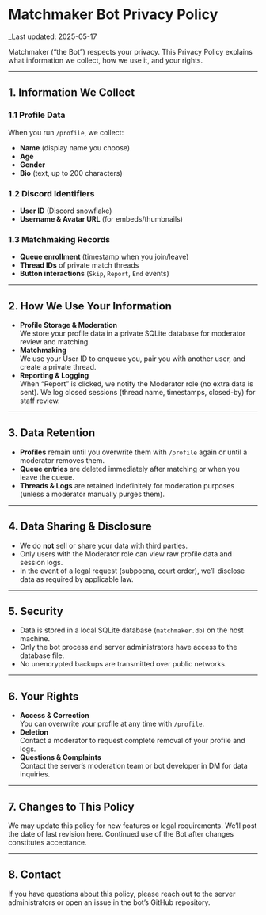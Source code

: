 # Matchmaker Bot Privacy Policy

_Last updated: 2025-05-17

Matchmaker (“the Bot”) respects your privacy. This Privacy Policy explains what information we collect, how we use it, and your rights.

---

## 1. Information We Collect

### 1.1 Profile Data
When you run `/profile`, we collect:
- **Name** (display name you choose)
- **Age**
- **Gender**
- **Bio** (text, up to 200 characters)

### 1.2 Discord Identifiers
- **User ID** (Discord snowflake)
- **Username & Avatar URL** (for embeds/thumbnails)

### 1.3 Matchmaking Records
- **Queue enrollment** (timestamp when you join/leave)
- **Thread IDs** of private match threads
- **Button interactions** (`Skip`, `Report`, `End` events)

---

## 2. How We Use Your Information

- **Profile Storage & Moderation**  
  We store your profile data in a private SQLite database for moderator review and matching.  
- **Matchmaking**  
  We use your User ID to enqueue you, pair you with another user, and create a private thread.  
- **Reporting & Logging**  
  When “Report” is clicked, we notify the Moderator role (no extra data is sent). We log closed sessions (thread name, timestamps, closed-by) for staff review.

---

## 3. Data Retention

- **Profiles** remain until you overwrite them with `/profile` again or until a moderator removes them.  
- **Queue entries** are deleted immediately after matching or when you leave the queue.  
- **Threads & Logs** are retained indefinitely for moderation purposes (unless a moderator manually purges them).

---

## 4. Data Sharing & Disclosure

- We do **not** sell or share your data with third parties.  
- Only users with the Moderator role can view raw profile data and session logs.  
- In the event of a legal request (subpoena, court order), we’ll disclose data as required by applicable law.

---

## 5. Security

- Data is stored in a local SQLite database (`matchmaker.db`) on the host machine.  
- Only the bot process and server administrators have access to the database file.  
- No unencrypted backups are transmitted over public networks.

---

## 6. Your Rights

- **Access & Correction**  
  You can overwrite your profile at any time with `/profile`.  
- **Deletion**  
  Contact a moderator to request complete removal of your profile and logs.  
- **Questions & Complaints**  
  Contact the server’s moderation team or bot developer in DM for data inquiries.

---

## 7. Changes to This Policy

We may update this policy for new features or legal requirements. We’ll post the date of last revision here. Continued use of the Bot after changes constitutes acceptance.

---

## 8. Contact

If you have questions about this policy, please reach out to the server administrators or open an issue in the bot’s GitHub repository.
